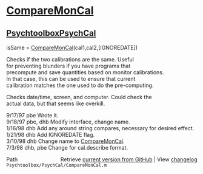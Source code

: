 # [CompareMonCal](CompareMonCal)
## [Psychtoolbox](Psychtoolbox)[PsychCal](PsychCal)

isSame = [CompareMonCal](CompareMonCal)(cal1,cal2,[IGNOREDATE])  
  
Checks if the two calibrations are the same.  Useful  
for preventing blunders if you have programs that  
precompute and save quantities based on monitor calibrations.  
In that case, this can be used to ensure that current   
calibration matches the one used to do the pre-computing.  
  
Checks date/time, screen, and computer.  Could check the  
actual data, but that seems like overkill.  
  
9/17/97  pbe       Wrote it.   
9/18/97  pbe, dhb  Modify interface, change name.  
1/16/98  dhb       Add any around string compares, necessary for desired effect.  
1/21/98  dhb       Add IGNOREDATE flag.  
3/10/98  dhb         Change name to [CompareMonCal](CompareMonCal).  
7/3/98   dhb, pbe  Change for cal.describe format.  




<div class="code_header" style="text-align:right;">
  <span style="float:left;">Path&nbsp;&nbsp;</span> <span class="counter">Retrieve <a href=
  "https://raw.github.com/Psychtoolbox-3/Psychtoolbox-3/beta/Psychtoolbox/PsychCal/CompareMonCal.m">current version from GitHub</a> | View <a href=
  "https://github.com/Psychtoolbox-3/Psychtoolbox-3/commits/beta/Psychtoolbox/PsychCal/CompareMonCal.m">changelog</a></span>
</div>
<div class="code">
  <code>Psychtoolbox/PsychCal/CompareMonCal.m</code>
</div>

